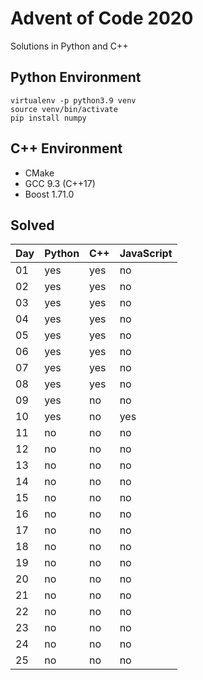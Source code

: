 # Advent of Code 2020

Solutions in Python and C++

## Python Environment

```
virtualenv -p python3.9 venv
source venv/bin/activate
pip install numpy
```

## C++ Environment

* CMake
* GCC 9.3 (C++17)
* Boost 1.71.0

## Solved

Day | Python | C++ | JavaScript
---|---|---|---
01 | yes | yes | no
02 | yes | yes | no
03 | yes | yes | no
04 | yes | yes | no
05 | yes | yes | no
06 | yes | yes | no
07 | yes | yes | no
08 | yes | yes | no
09 | yes | no | no
10 | yes | no | yes
11 | no | no | no
12 | no | no | no
13 | no | no | no
14 | no | no | no
15 | no | no | no
16 | no | no | no
17 | no | no | no
18 | no | no | no
19 | no | no | no
20 | no | no | no
21 | no | no | no
22 | no | no | no
23 | no | no | no
24 | no | no | no
25 | no | no | no

